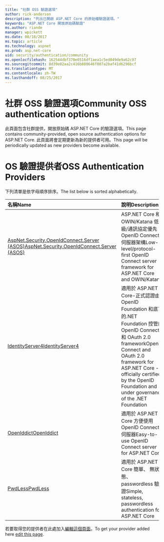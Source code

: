 ```yaml
---
title: "社群 OSS 驗證選項"
author: rick-anderson
description: "列出已開啟 ASP.NET Core 的原始檔驗證選項。"
keywords: "ASP.NET Core 開放原始碼驗證"
ms.author: riande
manager: wpickett
ms.date: 08/18/2017
ms.topic: article
ms.technology: aspnet
ms.prod: asp.net-core
uid: security/authentication/community
ms.openlocfilehash: 162544dbf370e0516df1aea1c5ed049de9a62c97
ms.sourcegitcommit: 8d39e02aa2c416b880646f807a2baf41d6296bcf
ms.translationtype: MT
ms.contentlocale: zh-TW
ms.lasthandoff: 08/25/2017
---
```

# <a name="community-oss-authentication-options"></a><span data-ttu-id="02bce-104">社群 OSS 驗證選項</span><span class="sxs-lookup"><span data-stu-id="02bce-104">Community OSS authentication options</span></span>

<span data-ttu-id="02bce-105">此頁面包含社群提供，開放原始碼 ASP.NET Core 的驗證選項。</span><span class="sxs-lookup"><span data-stu-id="02bce-105">This page contains community-provided, open source authentication options for ASP.NET Core.</span></span> <span data-ttu-id="02bce-106">此頁面將會定期更新為新的提供者可用。</span><span class="sxs-lookup"><span data-stu-id="02bce-106">This page will be periodically updated as new providers become available.</span></span>

# <a name="oss-authentication-providers"></a><span data-ttu-id="02bce-107">OS 驗證提供者</span><span class="sxs-lookup"><span data-stu-id="02bce-107">OSS Authentication Providers</span></span>

<span data-ttu-id="02bce-108">下列清單是依字母順序排序。</span><span class="sxs-lookup"><span data-stu-id="02bce-108">The list below is sorted alphabetically.</span></span>

| <span data-ttu-id="02bce-109">名稱</span><span class="sxs-lookup"><span data-stu-id="02bce-109">Name</span></span> | <span data-ttu-id="02bce-110">說明</span><span class="sxs-lookup"><span data-stu-id="02bce-110">Description</span></span> |
|:--------------|:------------------|
| [<span data-ttu-id="02bce-111">AspNet.Security.OpenIdConnect.Server (ASOS)</span><span class="sxs-lookup"><span data-stu-id="02bce-111">AspNet.Security.OpenIdConnect.Server (ASOS)</span></span>](https://github.com/aspnet-contrib/AspNet.Security.OpenIdConnect.Server) | <span data-ttu-id="02bce-112">ASP.NET Core 和 OWIN/Katana 低-級/通訊協定優先 OpenID Connect 伺服器架構</span><span class="sxs-lookup"><span data-stu-id="02bce-112">Low-level/protocol-first OpenID Connect server framework for ASP.NET Core and OWIN/Katana</span></span> |
| [<span data-ttu-id="02bce-113">IdentityServer4</span><span class="sxs-lookup"><span data-stu-id="02bce-113">IdentityServer4</span></span>](https://identityserver.io/) | <span data-ttu-id="02bce-114">適用於 ASP.NET Core-正式認證由 OpenID Foundation 和底下的.NET Foundation 控管的 OpenID Connect 和 OAuth 2.0 framework</span><span class="sxs-lookup"><span data-stu-id="02bce-114">OpenID Connect and OAuth 2.0 framework for ASP.NET Core - officially certified by the OpenID Foundation and under governance of the .NET Foundation</span></span> |
| [<span data-ttu-id="02bce-115">OpenIddict</span><span class="sxs-lookup"><span data-stu-id="02bce-115">OpenIddict</span></span>](https://github.com/openiddict/openiddict-core) | <span data-ttu-id="02bce-116">適用於 ASP.NET Core 方便使用 OpenID Connect 伺服器</span><span class="sxs-lookup"><span data-stu-id="02bce-116">Easy-to-use OpenID Connect server for ASP.NET Core</span></span>  |
| [<span data-ttu-id="02bce-117">PwdLess</span><span class="sxs-lookup"><span data-stu-id="02bce-117">PwdLess</span></span>](https://github.com/pwdless/pwdless) | <span data-ttu-id="02bce-118">適用於 ASP.NET Core 簡單、 無狀態、 passwordless 驗證</span><span class="sxs-lookup"><span data-stu-id="02bce-118">Simple, stateless, passwordless authentication for ASP.NET Core</span></span>  |

<span data-ttu-id="02bce-119">若要取得您的提供者在此處加入[編輯這個頁面](https://github.com/aspnet/Docs/edit/master/aspnetcore/security/authentication/community.md)。</span><span class="sxs-lookup"><span data-stu-id="02bce-119">To get your provider added here [edit this page](https://github.com/aspnet/Docs/edit/master/aspnetcore/security/authentication/community.md).</span></span>
